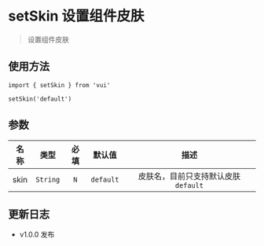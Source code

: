 # setSkin 设置组件皮肤

> 设置组件皮肤

## 使用方法

```
import { setSkin } from 'vui'

setSkin('default')
```

## 参数

名称|类型|必填|默认值|描述
:-:|:-:|:-:|:-:|:-:
skin|`String`|`N`|`default`|皮肤名，目前只支持默认皮肤`default`

## 更新日志

* v1.0.0 发布
